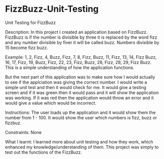 # FizzBuzz-Unit-Testing
Unit Testing for FizzBuzz

Description: In this project I created an application based on FizzBuzz. FizzBuzz is if the number is divisible by three it is replaced by the word fizz and any number divisible by fiver it will be called buzz. Numbers divisible by 15 become fizz buzz.

Example: 1, 2, Fizz, 4, Buzz, Fizz, 7, 8, Fizz, Buzz, 11, Fizz, 13, 14, Fizz Buzz, 16, 17, Fizz, 19, Buzz, Fizz, 22, 23, Fizz, Buzz, 26, Fizz, 28, 29, Fizz Buzz. This is a simple understanding of how the application functions. 

But the next part of this application was to make sure how I would actually to see if the applciation was giving the correct number. I would write a simple unit test and then it would check for me. It would give a testing screen and if it was green then it would pass and it will show the application was working. If it was red then the application would throw an error and it would give a value which would be incorrect.

Instructions: The user loads up the application and it would show them the number from 1 - 100. It would show the user which numbers is fizz, buzz or fizzbuz. 

Constraints: None

What I learnt: I learned more about unit testing and how they work, which enhanced my knowledge/understanding of them. This project was simply to test out the functions of the FizzBuzz.
